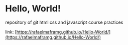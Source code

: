 # Hello, World!
 repository of git html css and javascript course practices

link:
[https://rafaelmaframg.github.io/Hello-World/](https://rafaelmaframg.github.io/Hello-World/)

